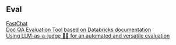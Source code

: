 ## Eval 
[FastChat](https://github.com/lm-sys/FastChat)  
[Doc QA Evaluation Tool based on Databricks documentation](https://github.com/databrickslabs/doc-qa/tree/main)  
[Using LLM-as-a-judge 🧑‍⚖️ for an automated and versatile evaluation](https://huggingface.co/learn/cookbook/llm_judge)  

